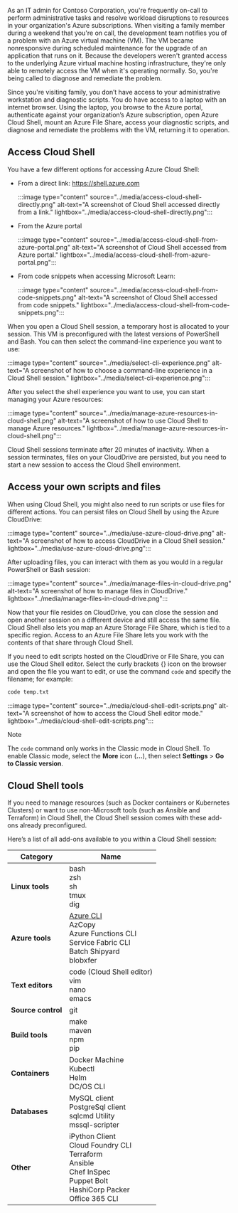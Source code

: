 As an IT admin for Contoso Corporation, you're frequently on-call to perform administrative tasks and resolve workload disruptions to resources in your organization's Azure subscriptions. When visiting a family member during a weekend that you're on call, the development team notifies you of a problem with an Azure virtual machine (VM). The VM became nonresponsive during scheduled maintenance for the upgrade of an application that runs on it. Because the developers weren't granted access to the underlying Azure virtual machine hosting infrastructure, they're only able to remotely access the VM when it's operating normally. So, you're being called to diagnose and remediate the problem.

Since you're visiting family, you don’t have access to your administrative workstation and diagnostic scripts. You do have access to a laptop with an internet browser. Using the laptop, you browse to the Azure portal, authenticate against your organization’s Azure subscription, open Azure Cloud Shell, mount an Azure File Share, access your diagnostic scripts, and diagnose and remediate the problems with the VM, returning it to operation.

## Access Cloud Shell

You have a few different options for accessing Azure Cloud Shell:

- From a direct link: <https://shell.azure.com>

  :::image type="content" source="../media/access-cloud-shell-directly.png" alt-text="A screenshot of Cloud Shell accessed directly from a link." lightbox="../media/access-cloud-shell-directly.png":::

- From the Azure portal

  :::image type="content" source="../media/access-cloud-shell-from-azure-portal.png" alt-text="A screenshot of Cloud Shell accessed from Azure portal." lightbox="../media/access-cloud-shell-from-azure-portal.png":::

- From code snippets when accessing Microsoft Learn:

  :::image type="content" source="../media/access-cloud-shell-from-code-snippets.png" alt-text="A screenshot of Cloud Shell accessed from code snippets." lightbox="../media/access-cloud-shell-from-code-snippets.png":::

When you open a Cloud Shell session, a temporary host is allocated to your session. This VM is preconfigured with the latest versions of PowerShell and Bash. You can then select the command-line experience you want to use:

:::image type="content" source="../media/select-cli-experience.png" alt-text="A screenshot of how to choose a command-line experience in a Cloud Shell session." lightbox="../media/select-cli-experience.png":::

After you select the shell experience you want to use, you can start managing your Azure resources:

:::image type="content" source="../media/manage-azure-resources-in-cloud-shell.png" alt-text="A screenshot of how to use Cloud Shell to manage Azure resources." lightbox="../media/manage-azure-resources-in-cloud-shell.png":::

Cloud Shell sessions terminate after 20 minutes of inactivity. When a session terminates, files on your CloudDrive are persisted, but you need to start a new session to access the Cloud Shell environment.

## Access your own scripts and files

When using Cloud Shell, you might also need to run scripts or use files for different actions. You can persist files on Cloud Shell by using the Azure CloudDrive:

:::image type="content" source="../media/use-azure-cloud-drive.png" alt-text="A screenshot of how to access CloudDrive in a Cloud Shell session." lightbox="../media/use-azure-cloud-drive.png":::

After uploading files, you can interact with them as you would in a regular PowerShell or Bash session:

:::image type="content" source="../media/manage-files-in-cloud-drive.png" alt-text="A screenshot of how to manage files in CloudDrive." lightbox="../media/manage-files-in-cloud-drive.png":::

Now that your file resides on CloudDrive, you can close the session and open another session on a different device and still access the same file. Cloud Shell also lets you map an Azure Storage File Share, which is tied to a specific region. Access to an Azure File Share lets you work with the contents of that share through Cloud Shell.

If you need to edit scripts hosted on the CloudDrive or File Share, you can use the Cloud Shell editor. Select the curly brackets {} icon on the browser and open the file you want to edit, or use the command `code` and specify the filename; for example:

```bash
code temp.txt
```

:::image type="content" source="../media/cloud-shell-edit-scripts.png" alt-text="A screenshot of how to access the Cloud Shell editor mode." lightbox="../media/cloud-shell-edit-scripts.png":::

> [!NOTE]
> The `code` command only works in the Classic mode in Cloud Shell. To enable Classic mode, select the **More** icon (**...**), then select **Settings** > **Go to Classic version**.

## Cloud Shell tools

If you need to manage resources (such as Docker containers or Kubernetes Clusters) or want to use non-Microsoft tools (such as Ansible and Terraform) in Cloud Shell, the Cloud Shell session comes with these add-ons already preconfigured.

Here’s a list of all add-ons available to you within a Cloud Shell session:

| Category | Name |
|---|---|
| **Linux tools** | bash<br>zsh<br>sh<br>tmux<br>dig |
| **Azure tools** | [Azure CLI](/cli/azure/)<br>AzCopy<br>Azure Functions CLI<br>Service Fabric CLI<br>Batch Shipyard<br>blobxfer |
| **Text editors** | code (Cloud Shell editor)<br>vim<br>nano<br>emacs |
| **Source control** | git |
| **Build tools** | make<br>maven<br>npm<br>pip |
| **Containers** | Docker Machine<br>Kubectl<br>Helm<br>DC/OS CLI |
| **Databases** | MySQL client<br>PostgreSql client<br>sqlcmd Utility<br>mssql-scripter |
| **Other** | iPython Client<br>Cloud Foundry CLI<br>Terraform<br>Ansible<br>Chef InSpec<br>Puppet Bolt<br>HashiCorp Packer<br>Office 365 CLI |
